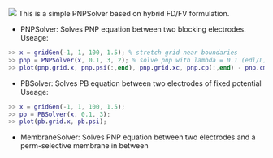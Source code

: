 ![](figures/cover.png)
This is a simple PNPSolver based on hybrid FD/FV formulation.

* PNPSolver: Solves PNP equation between two blocking electrodes.
Useage:
``` MATLAB
>> x = gridGen(-1, 1, 100, 1.5); % stretch grid near boundaries
>> pnp = PNPSolver(x, 0.1, 3, 2); % solve pnp with lambda = 0.1 (edl/L), V = 3 (KT/e), and tf = 2 (L^2/D)
>> plot(pnp.grid.x, pnp.psi(:,end), pnp.grid.xc, pnp.cp(:,end) - pnp.cm(:,end), 'r'); % plot final solution
```

* PBSolver: Solves PB equation between two electrodes of fixed potential
Useage:
``` MATLAB
>> x = gridGen(-1, 1, 100, 1.5);
>> pb = PBSolver(x, 0.1, 3);
>> plot(pb.grid.x, pb.psi);
```
* MembraneSolver: Solves PNP equation between two electrodes and a perm-selective membrane in
  between
